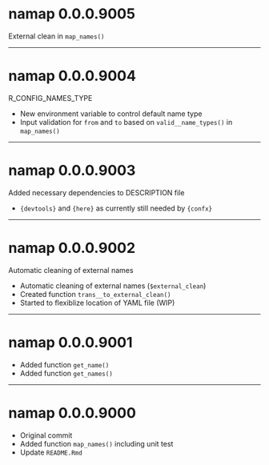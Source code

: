 # namap 0.0.0.9005

External clean in `map_names()`

--------------------------------------------------------------------------------

# namap 0.0.0.9004

R_CONFIG_NAMES_TYPE

- New environment variable to control default name type
- Input validation for `from` and `to` based on `valid__name_types()` in
`map_names()`

--------------------------------------------------------------------------------

# namap 0.0.0.9003

Added necessary dependencies to DESCRIPTION file

- `{devtools}` and `{here}` as currently still needed by `{confx}`

--------------------------------------------------------------------------------

# namap 0.0.0.9002

Automatic cleaning of external names

- Automatic cleaning of external names (`$external_clean`)
- Created function `trans__to_external_clean()`
- Started to flexiblize location of YAML file (WIP)

--------------------------------------------------------------------------------

# namap 0.0.0.9001

- Added function `get_name()`
- Added function `get_names()`

--------------------------------------------------------------------------------

# namap 0.0.0.9000

- Original commit
- Added function `map_names()` including unit test
- Update `README.Rmd`
